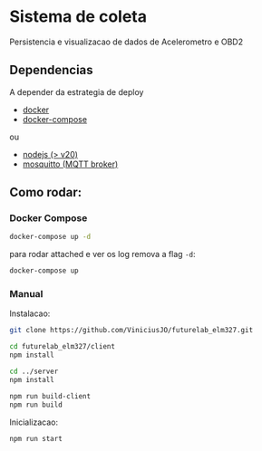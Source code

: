 # Sistema de coleta

Persistencia e visualizacao de dados de Acelerometro e OBD2

## Dependencias

A depender da estrategia de deploy

- [docker](https://www.docker.com/)
- [docker-compose](https://docs.docker.com/compose/)

ou

- [nodejs (> v20)](https://nodejs.org/)
- [mosquitto (MQTT broker)](https://mosquitto.org/)

## Como rodar:

### Docker Compose

```sh
docker-compose up -d
```

para rodar attached e ver os log remova a flag `-d`:

```sh
docker-compose up
```

### Manual

Instalacao:

```sh
git clone https://github.com/ViniciusJO/futurelab_elm327.git

cd futurelab_elm327/client
npm install

cd ../server
npm install

npm run build-client
npm run build
```

Inicializacao:

```sh
npm run start
```
